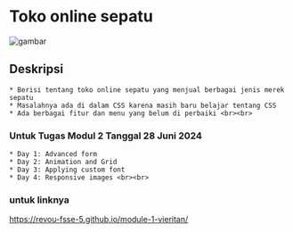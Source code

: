 # Toko online sepatu

![gambar](./gambar/bg_sepatu1.jpg.jpg)

## Deskripsi
    * Berisi tentang toko online sepatu yang menjual berbagai jenis merek sepatu
    * Masalahnya ada di dalam CSS karena masih baru belajar tentang CSS
    * Ada berbagai fitur dan menu yang belum di perbaiki <br><br>

### Untuk Tugas Modul 2 Tanggal 28 Juni 2024
    * Day 1: Advanced form
    * Day 2: Animation and Grid
    * Day 3: Applying custom font
    * Day 4: Responsive images <br><br>

### untuk linknya

https://revou-fsse-5.github.io/module-1-vieritan/